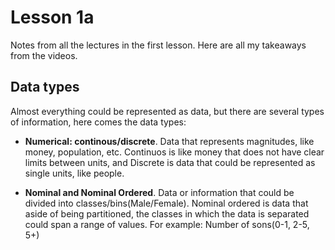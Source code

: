 Lesson 1a
======
Notes from all the lectures in the first lesson. Here are all my takeaways from the videos.

Data types
---

Almost everything could be represented as data, but there are several types of information, here comes the data types:

- **Numerical: continous/discrete**. Data that represents magnitudes, like money, population, etc. Continuos is like money that does not have clear limits between units, and Discrete is data that could be represented as single units, like people.

- **Nominal and Nominal Ordered**. Data or information that could be divided into classes/bins(Male/Female). Nominal ordered is data that aside of being partitioned, the classes in which the data is separated could span a range of values. For example: Number of sons(0-1, 2-5, 5+)
